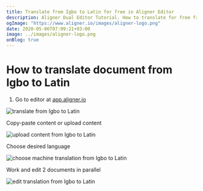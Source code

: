 ```yaml
---
title: Translate from Igbo to Latin for free in Aligner Editor
description: Aligner Dual Editor Tutorial. How to translate for free from Igbo to Latin. Aligner is multilingual document management platform. 
ogImage: "https://www.aligner.io/images/aligner-logo.png"
date: 2020-05-06T07:09:21+03:00
image: ../images/aligner-logo.png
onBlog: true
---
```


# How to translate document from Igbo to Latin

1. Go to editor at [app.aligner.io](https://app.aligner.io "Aligner App web page")

![translate from Igbo to Latin](../aligner-blank-editor.png "translate from Igbo to Latin")

Copy-paste content or upload content

![upload content from Igbo to Latin](../aligner-uploaded-document.png "upload content from Igbo to Latin")

Choose desired language

![choose machine translation from Igbo to Latin](../aligner-language-dropdown.png "choose machine translation from Igbo to Latin")

Work and edit 2 documents in parallel

![edit translation from Igbo to Latin](../aligner-double-sitded-editor.png "edit translation from Igbo to Latin")

